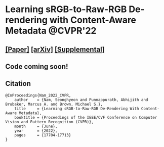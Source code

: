 # Learning sRGB-to-Raw-RGB De-rendering with Content-Aware Metadata @CVPR'22
## [[Paper]](https://openaccess.thecvf.com/content/CVPR2022/papers/Nam_Learning_sRGB-to-Raw-RGB_De-Rendering_With_Content-Aware_Metadata_CVPR_2022_paper.pdf) [[arXiv]](https://arxiv.org/abs/2206.01813) [[Supplemental]](https://openaccess.thecvf.com/content/CVPR2022/supplemental/Nam_Learning_sRGB-to-Raw-RGB_De-Rendering_CVPR_2022_supplemental.pdf)

## Code coming soon!
## Citation
```
@InProceedings{Nam_2022_CVPR,
    author    = {Nam, Seonghyeon and Punnappurath, Abhijith and Brubaker, Marcus A. and Brown, Michael S.},
    title     = {Learning sRGB-to-Raw-RGB De-Rendering With Content-Aware Metadata},
    booktitle = {Proceedings of the IEEE/CVF Conference on Computer Vision and Pattern Recognition (CVPR)},
    month     = {June},
    year      = {2022},
    pages     = {17704-17713}
}
```

